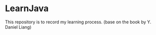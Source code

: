 # LearnJava
This repository is to record my learning process. (base on the book by Y. Daniel Liang)
